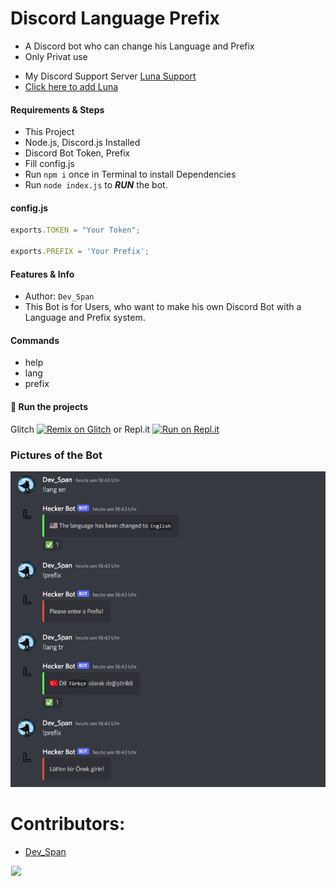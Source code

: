 # Discord Language Prefix
* A Discord bot who can change his Language and Prefix
* Only Privat use

- My Discord Support Server [Luna Support](https://discord.gg/deVpa7xyP3)
- [Click here to add Luna](https://discord.com/api/oauth2/authorize?client_id=723927058870304869&permissions=8&scope=bot%20applications.commands&response_type=code&redirect_uri=https%3A%2F%2Fdiscord.com%2Finvite%2FexkAV5B9ez)

#### Requirements & Steps
* This Project
* Node.js, Discord.js Installed
* Discord Bot Token, Prefix
* Fill config.js
* Run `npm i` once in Terminal to install Dependencies
* Run `node index.js` to ***RUN*** the bot.

#### config.js 
```javascript
exports.TOKEN = "Your Token";

exports.PREFIX = 'Your Prefix';
```

#### Features & Info
* Author: `Dev_Span`
* This Bot is for Users, who want to make his own Discord Bot with a Language and Prefix system.

#### Commands
* help
* lang
* prefix

#### 💨 Run the projects

Glitch [![Remix on Glitch](https://cdn.glitch.com/2703baf2-b643-4da7-ab91-7ee2a2d00b5b%2Fremix-button.svg)](https://glitch.com/edit/#!/import/Dev-Span/Discord-Language-Prefix)
or
Repl.it [![Run on Repl.it](https://repl.it/badge/github/SudhanPlayz/Discord-MusicBot)](https://repl.it/github/Dev-Span/Discord-Language-Prefix)

### Pictures of the Bot
<img src="https://raw.githubusercontent.com/Dev-Span/Discord-Language-Prefix/main/.github/src/Example%20Code%20Photo.png" width="600px"> 

# Contributors:
 * [Dev_Span](https://github.com/Dev-Span)

<p align="center">
	<img src="https://github-readme-stats.vercel.app/api/pin/?username=Dev-Span&repo=Discord-Language-Prefix&theme=dark" style="float: left; margin: 0px 10px 15px 1px;"/> <a style="font-size: 20px"> <a style="font-size: 30px">
</p>
